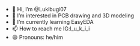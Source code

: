 - 👋 Hi, I’m @Lukibugi07
- 👀 I’m interested in PCB drawing and 3D modeling
- 🌱 I’m currently learning EasyEDA
- 📫 How to reach me IG:l_u_k_i_i
- 😄 Pronouns: he/him

<!---
Lukibugi07/Lukibugi07 is a ✨ special ✨ repository because its `README.md` (this file) appears on your GitHub profile.
You can click the Preview link to take a look at your changes.
--->
